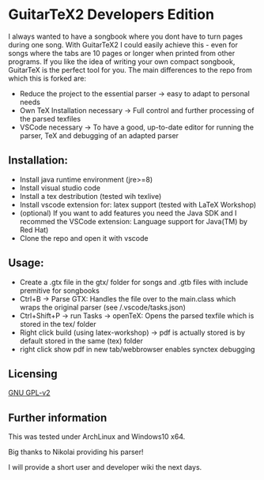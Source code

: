 # GuitarTeX2 Developers Edition
I always wanted to have a songbook where you dont have to turn pages during one song.
With GuitarTeX2 I could easily achieve this - even for songs where the tabs are 10 pages or 
longer when printed from other programs.
If you like the idea of writing your own compact songbook, GuitarTeX is the perfect tool for you. 
The main differences to the repo from which this is forked are:
* Reduce the project to the essential parser -> easy to adapt to personal needs
* Own TeX Installation necessary -> Full control and further processing of the parsed texfiles
* VSCode necessary ->  To have a good, up-to-date editor for running the parser, TeX and debugging of an adapted parser 

## Installation:
* Install java runtime environment (jre>=8)
* Install visual studio code
* Install a tex destribution (tested wih texlive)
* Install vscode extension for: latex support (tested with LaTeX Workshop)
* (optional) If you want to add features you need the Java SDK and I recommed the VSCode extension: Language support for Java(TM) by Red Hat)
* Clone the repo and open it with vscode

## Usage:
* Create a .gtx file in the gtx/ folder for songs and .gtb files with include premitive for songbooks
* Ctrl+B -> Parse GTX: Handles the file over to the main.class which wraps the original parser (see /.vscode/tasks.json)
* Ctrl+Shift+P -> run Tasks -> openTeX: Opens the parsed texfile which is stored in the tex/ folder
* Right click build (using latex-workshop) -> pdf is actually stored is by default stored in the same (tex) folder
* right click show pdf in new tab/webbrowser enables synctex debugging

## Licensing
[GNU GPL-v2](https://opensource.org/licenses/GPL-2.0)

## Further information
This was tested under ArchLinux and Windows10 x64.

Big thanks to Nikolai providing his parser!

I will provide a short user and developer wiki the next days.

